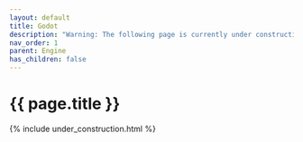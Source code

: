 ```yaml
---
layout: default
title: Godot
description: "Warning: The following page is currently under construction, find more about the details in future patches, or if you choose to add in the article see info on the bottom of the page."
nav_order: 1
parent: Engine
has_children: false
---
```


{{ page.title }}
======================

{% include under_construction.html %}


<br>

<br>